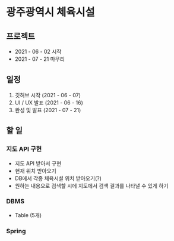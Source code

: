 # 광주광역시 체육시설

## 프로젝트 
* 2021 - 06 - 02 시작
* 2021 - 07 - 21 마무리

## 일정
1. 깃허브 시작 (2021 - 06 - 07)
2. UI / UX 발표 (2021 - 06 - 16)
3. 완성 및 발표 (2021 - 07 - 21)

## 할 일
### 지도 API 구현
* 지도 API 받아서 구현
* 현재 위치 받아오기
* DB에서 각종 체육시설 위치 받아오기(?)
* 원하는 내용으로 검색할 시에 지도에서 검색 결과를 나타낼 수 있게 하기
### DBMS
* Table (5개)
### Spring
